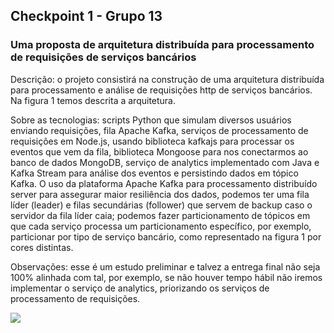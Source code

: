 ## Checkpoint 1 - Grupo 13
### Uma proposta de arquitetura distribuída para processamento de requisições de serviços bancários

Descrição: o projeto consistirá na construção de uma arquitetura distribuída para
processamento e análise de requisições http de serviços bancários. Na figura 1 temos
descrita a arquitetura.

Sobre as tecnologias: scripts Python que simulam diversos usuários enviando requisições,
fila Apache Kafka, serviços de processamento de requisições em Node.js, usando biblioteca
kafkajs para processar os eventos que vem da fila, biblioteca Mongoose para nos
conectarmos ao banco de dados MongoDB, serviço de analytics implementado com Java e
Kafka Stream para análise dos eventos e persistindo dados em tópico Kafka. O uso da
plataforma Apache Kafka para processamento distribuído server para assegurar maior
resiliência dos dados, podemos ter uma fila líder (leader) e filas secundárias (follower) que
servem de backup caso o servidor da fila líder caia; podemos fazer particionamento de
tópicos em que cada serviço processa um particionamento específico, por exemplo,
particionar por tipo de serviço bancário, como representado na figura 1 por cores distintas.

Observações: esse é um estudo preliminar e talvez a entrega final não seja 100% alinhada
com tal, por exemplo, se não houver tempo hábil não iremos implementar o serviço de
analytics, priorizando os serviços de processamento de requisições.

![](https://file%2B.vscode-resource.vscode-cdn.net/home/mateus/Downloads/Diagramas-trabalho%20Kafka.drawio%284%29.png?version%3D1679937097814)